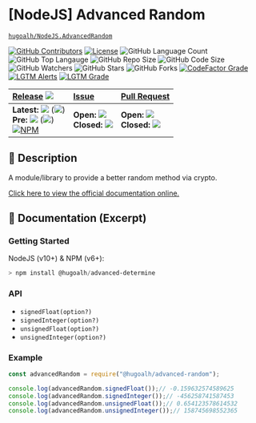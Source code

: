 # \[NodeJS\] Advanced Random

[`hugoalh/NodeJS.AdvancedRandom`](https://github.com/hugoalh/NodeJS.AdvancedRandom)

[![GitHub Contributors](https://img.shields.io/github/contributors/hugoalh/NodeJS.AdvancedRandom?logo=github&logoColor=ffffff&style=flat-square)](https://github.com/hugoalh/NodeJS.AdvancedRandom/graphs/contributors)
[![License](https://img.shields.io/github/license/hugoalh/NodeJS.AdvancedRandom?logo=github&logoColor=ffffff&style=flat-square)](./LICENSE.md)
![GitHub Language Count](https://img.shields.io/github/languages/count/hugoalh/NodeJS.AdvancedRandom?logo=github&logoColor=ffffff&style=flat-square)
![GitHub Top Langauge](https://img.shields.io/github/languages/top/hugoalh/NodeJS.AdvancedRandom?logo=github&logoColor=ffffff&style=flat-square)
![GitHub Repo Size](https://img.shields.io/github/repo-size/hugoalh/NodeJS.AdvancedRandom?logo=github&logoColor=ffffff&style=flat-square)
![GitHub Code Size](https://img.shields.io/github/languages/code-size/hugoalh/NodeJS.AdvancedRandom?logo=github&logoColor=ffffff&style=flat-square)
![GitHub Watchers](https://img.shields.io/github/watchers/hugoalh/NodeJS.AdvancedRandom?logo=github&logoColor=ffffff&style=flat-square)
![GitHub Stars](https://img.shields.io/github/stars/hugoalh/NodeJS.AdvancedRandom?logo=github&logoColor=ffffff&style=flat-square)
![GitHub Forks](https://img.shields.io/github/forks/hugoalh/NodeJS.AdvancedRandom?logo=github&logoColor=ffffff&style=flat-square)
[![CodeFactor Grade](https://img.shields.io/codefactor/grade/github/hugoalh/NodeJS.AdvancedRandom?logo=codefactor&logoColor=ffffff&style=flat-square)](https://www.codefactor.io/repository/github/hugoalh/nodejs.advancedrandom)
[![LGTM Alerts](https://img.shields.io/lgtm/alerts/g/hugoalh/NodeJS.AdvancedRandom.svg?label=%20&logo=lgtm&logoColor=ffffff&style=flat-square)](https://lgtm.com/projects/g/hugoalh/NodeJS.AdvancedRandom/alerts)
[![LGTM Grade](https://img.shields.io/lgtm/grade/javascript/g/hugoalh/NodeJS.AdvancedRandom.svg?logo=lgtm&logoColor=ffffff&style=flat-square)](https://lgtm.com/projects/g/hugoalh/NodeJS.AdvancedRandom/context:javascript)

| **[Release](https://github.com/hugoalh/NodeJS.AdvancedRandom/releases)** ![](https://img.shields.io/github/downloads/hugoalh/NodeJS.AdvancedRandom/total?style=flat-square&color=000000&label=%20) | **[Issue](https://github.com/hugoalh/NodeJS.AdvancedRandom/issues?q=is%3Aissue)** | **[Pull Request](https://github.com/hugoalh/NodeJS.AdvancedRandom/pulls?q=is%3Apr)** |
|:----|:----|:----|
| **Latest:** ![](https://img.shields.io/github/release/hugoalh/NodeJS.AdvancedRandom?sort=semver&style=flat-square&color=000000&label=%20) (![](https://img.shields.io/github/release-date/hugoalh/NodeJS.AdvancedRandom?style=flat-square&color=000000&label=%20))<br />**Pre:** ![](https://img.shields.io/github/release/hugoalh/NodeJS.AdvancedRandom?include_prereleases&sort=semver&style=flat-square&color=000000&label=%20) (![](https://img.shields.io/github/release-date-pre/hugoalh/NodeJS.AdvancedRandom?style=flat-square&color=000000&label=%20))<br />[![NPM](https://img.shields.io/npm/v/@hugoalh/advanced-random?logo=npm&logoColor=ffffff&style=flat-square)](https://www.npmjs.com/package/@hugoalh/advanced-random) | **Open:** ![](https://img.shields.io/github/issues-raw/hugoalh/NodeJS.AdvancedRandom?style=flat-square&color=000000&label=%20)<br />**Closed:** ![](https://img.shields.io/github/issues-closed-raw/hugoalh/NodeJS.AdvancedRandom?style=flat-square&color=000000&label=%20) | **Open:** ![](https://img.shields.io/github/issues-pr-raw/hugoalh/NodeJS.AdvancedRandom?style=flat-square&color=000000&label=%20)<br />**Closed:** ![](https://img.shields.io/github/issues-pr-closed-raw/hugoalh/NodeJS.AdvancedRandom?style=flat-square&color=000000&label=%20) |

## 📜 Description

A module/library to provide a better random method via crypto.

[Click here to view the official documentation online.](https://github.com/hugoalh/NodeJS.AdvancedRandom/wiki)

## 📄 Documentation (Excerpt)

### Getting Started

NodeJS (v10+) & NPM (v6+):

```powershell
> npm install @hugoalh/advanced-determine
```

### API

- `signedFloat(option?)`
- `signedInteger(option?)`
- `unsignedFloat(option?)`
- `unsignedInteger(option?)`

### Example

```javascript
const advancedRandom = require("@hugoalh/advanced-random");

console.log(advancedRandom.signedFloat());// -0.159632574589625
console.log(advancedRandom.signedInteger());// -456258741587453
console.log(advancedRandom.unsignedFloat());// 0.654123578614532
console.log(advancedRandom.unsignedInteger());// 158745698552365
```
